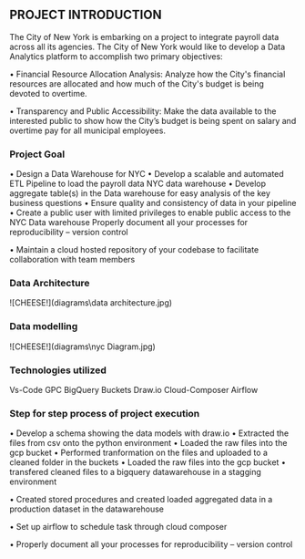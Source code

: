 ## PROJECT INTRODUCTION

The City of New York is embarking on a project to integrate payroll data across all its
agencies. The City of New York would like to develop a Data Analytics platform to
accomplish two primary objectives:

• Financial Resource Allocation Analysis: Analyze how the City's financial resources are
allocated and how much of the City's budget is being devoted to overtime.

• Transparency and Public Accessibility: Make the data available to the interested public
to show how the City’s budget is being spent on salary and overtime pay for all
municipal employees.

### Project Goal

• Design a Data Warehouse for NYC
• Develop a scalable and automated ETL Pipeline to load the payroll data NYC data
warehouse
• Develop aggregate table(s) in the Data warehouse for easy analysis of the key business
questions
• Ensure quality and consistency of data in your pipeline
• Create a public user with limited privileges to enable public access to the NYC Data
warehouse
Properly document all your processes for reproducibility – version control

• Maintain a cloud hosted repository of your codebase to facilitate collaboration with
team members

### Data Architecture
![CHEESE!](diagrams\data architecture.jpg)

### Data modelling
![CHEESE!](diagrams\nyc Diagram.jpg)

### Technologies utilized
Vs-Code
GPC BigQuery
Buckets
Draw.io
Cloud-Composer
Airflow


### Step for step process of project execution

• Develop a schema showing the data models with draw.io
• Extracted the files from csv onto the python environment
• Loaded the raw files into the gcp bucket
• Performed tranformation on the files and uploaded to a cleaned folder in the buckets
• Loaded the raw files into the gcp bucket
• transfered cleaned files to a bigquery datawarehouse in a stagging environment

• Created stored procedures and created loaded aggregated data in a production dataset in the datawarehouse

• Set up airflow to schedule task through cloud composer

• Properly document all your processes for reproducibility – version control